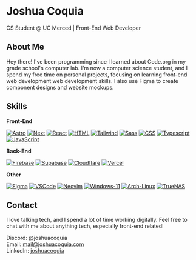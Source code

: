# Joshua Coquia
CS Student @ UC Merced | Front-End Web Developer

## About Me

Hey there! I've been programming since I learned about Code.org in my grade school's computer lab. I'm now a computer science student, and I spend my free time on personal projects, focusing on learning front-end web development web development skills. I also use Figma to create component designs and website mockups.

## Skills

**Front-End**

[![Astro][Astro]][Astro-url]
[![Next][Next.js]][Next-url]
[![React][React.js]][React-url]
[![HTML][HTML]][HTML-url]
[![Tailwind][Tailwindcss]][Tailwind-url]
[![Sass][Sass]][Sass-url]
[![CSS][CSS]][CSS-url]
[![Typescript][Typescript]][Typescript-url]
[![JavaScript][JavaScript]][JavaScript-url]  

**Back-End**

[![Firebase][Firebase]][Firebase-url]
[![Supabase][Supabase]][Supabase-url]
[![Cloudflare][Cloudflare]][Cloudflare-url]
[![Vercel][Vercel]][Vercel-url]

**Other**

[![Figma][Figma]][Figma-url]
[![VSCode][VSCode]][VSCode-url]
[![Neovim][Neovim]][Neovim-url]
[![Windows-11][Windows-11]][Windows-11-url]
[![Arch-Linux][Arch-Linux]][Arch-Linux-url]
[![TrueNAS][TrueNAS]][TrueNAS-url]

## Contact

I love talking tech, and I spend a lot of time working digitally. Feel free to chat with me about anything tech, especially front-end related!

Discord: @joshuacoquia  
Email: mail@joshuacoquia.com  
LinkedIn: [joshuacoquia](https://www.linkedin.com/in/joshuacoquia/)

[Arch-Linux]: https://img.shields.io/badge/Arch_Linux-1793D1?style=for-the-badge&logo=arch-linux&logoColor=white
[Arch-Linux-url]: https://www.google.com/search?client=firefox-b-1-d&q=arch+linux
[Astro]: https://img.shields.io/badge/Astro-0C1222?style=for-the-badge&logo=astro&logoColor=FDFDFE
[Astro-url]: https://astro.build/
[Cloudflare]: https://img.shields.io/badge/Cloudflare-F38020?style=for-the-badge&logo=Cloudflare&logoColor=white
[Cloudflare-url]: https://cloudflare.com/
[CSS]: https://img.shields.io/badge/CSS3-1572B6?style=for-the-badge&logo=css3&logoColor=white
[CSS-url]: https://developer.mozilla.org/en-US/docs/Web/CSS
[Cpp]: https://img.shields.io/badge/C%2B%2B-00599C?style=for-the-badge&logo=c%2B%2B&logoColor=white
[Cpp-url]: https://cplusplus.com/
[Figma]: https://img.shields.io/badge/Figma-F24E1E?style=for-the-badge&logo=figma&logoColor=white
[Figma-url]: https://figma.com
[Firebase]: https://img.shields.io/badge/firebase-%23039BE5.svg?style=for-the-badge&logo=firebase
[Firebase-url]: https://firebase.google.com/
[HTML]: https://img.shields.io/badge/HTML5-E34F26?style=for-the-badge&logo=html5&logoColor=white
[HTML-url]: https://developer.mozilla.org/en-US/docs/Web/HTML
[JavaScript]: https://img.shields.io/badge/JavaScript-323330?style=for-the-badge&logo=javascript&logoColor=F7DF1E
[JavaScript-url]: https://developer.mozilla.org/en-US/docs/Web/JavaScript
[Neovim]: https://img.shields.io/badge/NeoVim-%2357A143.svg?&style=for-the-badge&logo=neovim&logoColor=white
[Neovim-url]: https://neovim.io
[Next.js]: https://img.shields.io/badge/next.js-000000?style=for-the-badge&logo=nextdotjs&logoColor=white
[Next-url]: https://nextjs.org/
[React.js]: https://img.shields.io/badge/React-20232A?style=for-the-badge&logo=react&logoColor=61DAFB
[React-url]: https://reactjs.org/
[Supabase]: https://img.shields.io/badge/Supabase-181818?style=for-the-badge&logo=supabase&logoColor=white
[Supabase-url]: https://supabase.com/
[Tailwindcss]: https://img.shields.io/badge/Tailwind_CSS-38B2AC?style=for-the-badge&logo=tailwind-css&logoColor=white
[Tailwind-url]: https://tailwindcss.com/
[TrueNAS]: https://img.shields.io/badge/TrueNAS-0095D5?style=for-the-badge&logo=truenas&logoColor=white
[TrueNAS-url]: https://www.truenas.com/
[Typescript]: https://img.shields.io/badge/typescript-%23007ACC.svg?style=for-the-badge&logo=typescript&logoColor=white
[Typescript-url]: https://typescriptlang.org
[Sass]: https://img.shields.io/badge/Sass-CC6699?style=for-the-badge&logo=sass&logoColor=white
[Sass-url]: https://sass-lang.com
[Vercel]: https://img.shields.io/badge/Vercel-000000?style=for-the-badge&logo=vercel&logoColor=white]
[Vercel-url]: https://vercel.com
[VSCode]: https://img.shields.io/badge/VSCode-0078D4?style=for-the-badge&logo=visual%20studio%20code&logoColor=white
[VSCode-url]: https://code.visualstudio.com/
[Windows-11]: https://img.shields.io/badge/Windows_11-0078d4?style=for-the-badge&logo=windows-11&logoColor=white
[Windows-11-url]: https://www.microsoft.com/en-us/windows


<!-- Template text below: -->
<!--
**JoshuaCoquia/JoshuaCoquia** is a ✨ _special_ ✨ repository because its `README.md` (this file) appears on your GitHub profile.

Here are some ideas to get you started:

- 🔭 I’m currently working on ...
- 🌱 I’m currently learning ...
- 👯 I’m looking to collaborate on ...
- 🤔 I’m looking for help with ...
- 💬 Ask me about ...
- 📫 How to reach me: ...
- 😄 Pronouns: ...
- ⚡ Fun fact: ...
-->
